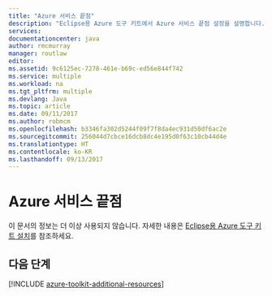```yaml
---
title: "Azure 서비스 끝점"
description: "Eclipse용 Azure 도구 키트에서 Azure 서비스 끝점 설정을 설명합니다."
services: 
documentationcenter: java
author: rmcmurray
manager: routlaw
editor: 
ms.assetid: 9c6125ec-7278-461e-b69c-ed56e844f742
ms.service: multiple
ms.workload: na
ms.tgt_pltfrm: multiple
ms.devlang: Java
ms.topic: article
ms.date: 09/11/2017
ms.author: robmcm
ms.openlocfilehash: b3346fa302d5244f09f7f8da4ec931d50df6ac2e
ms.sourcegitcommit: 256044d7cbce16dcb8dc4e195d0f63c10cb44d4e
ms.translationtype: HT
ms.contentlocale: ko-KR
ms.lasthandoff: 09/13/2017
---
```

# <a name="azure-service-endpoints"></a>Azure 서비스 끝점

이 문서의 정보는 더 이상 사용되지 않습니다. 자세한 내용은 [Eclipse용 Azure 도구 키트 설치](azure-toolkit-for-eclipse.md)를 참조하세요.

## <a name="next-steps"></a>다음 단계

[!INCLUDE [azure-toolkit-additional-resources](../includes/azure-toolkit-additional-resources.md)]
